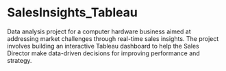 # SalesInsights_Tableau
Data analysis project for a computer hardware business aimed at addressing market challenges through real-time sales insights. The project involves building an interactive Tableau dashboard to help the Sales Director make data-driven decisions for improving performance and strategy.
